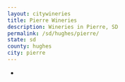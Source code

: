 ```yaml
---
layout: citywineries
title: Pierre Wineries
description: Wineries in Pierre, SD
permalink: /sd/hughes/pierre/
state: sd
county: hughes
city: pierre
---
```

-
